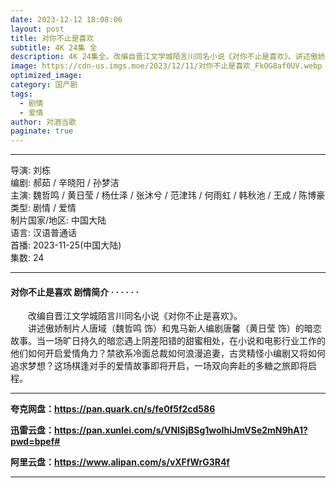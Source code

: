 ```yaml
---
date: 2023-12-12 18:08:06
layout: post
title: 对你不止是喜欢
subtitle: 4K 24集 全
description: 4K 24集全。改编自晋江文学城陌言川同名小说《对你不止是喜欢》。讲述傲娇制片人唐域（魏哲鸣 饰）和鬼马新人编剧唐馨（黄日莹 饰）的暗恋故事。当一场旷日持久的暗恋遇上阴差阳错的甜蜜相处...
image: https://cdn-us.imgs.moe/2023/12/11/对你不止是喜欢_FkOG8af0UV.webp
optimized_image: 
category: 国产剧
tags:
  - 剧情
  - 爱情
author: 对酒当歌
paginate: true
---
```


---

导演: 刘栋  
编剧: 郝茹 / 辛晓阳 / 孙梦洁  
主演: 魏哲鸣 / 黄日莹 / 杨仕泽 / 张沐兮 / 范津玮 / 何雨虹 / 韩秋池 / 王成 / 陈博豪  
类型: 剧情 / 爱情  
制片国家/地区: 中国大陆  
语言: 汉语普通话  
首播: 2023-11-25(中国大陆)  
集数: 24  

---

#### 对你不止是喜欢 剧情简介 · · · · · ·

　　改编自晋江文学城陌言川同名小说《对你不止是喜欢》。  
　　讲述傲娇制片人唐域（魏哲鸣 饰）和鬼马新人编剧唐馨（黄日莹 饰）的暗恋故事。当一场旷日持久的暗恋遇上阴差阳错的甜蜜相处，在小说和电影行业工作的他们如何开启爱情角力？禁欲系冷面总裁如何浪漫追妻，古灵精怪小编剧又将如何追求梦想？这场棋逢对手的爱情故事即将开启，一场双向奔赴的多糖之旅即将启程。

---

**夸克网盘：<https://pan.quark.cn/s/fe0f5f2cd586>**

**迅雷云盘：<https://pan.xunlei.com/s/VNlSjBSg1woIhiJmVSe2mN9hA1?pwd=bpef#>**

**阿里云盘：<https://www.alipan.com/s/vXFfWrG3R4f>**

---
